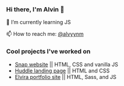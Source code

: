 ### Hi there, I'm Alvin 👋

🌱 I’m currently learning JS

📫 How to reach me: [@alvyynm](https://twitter.com/alvyynm)

### Cool projects I've worked on

- [Snap website](https://alvyynm.github.io/snap-website/) || HTML, CSS and vanilla JS
- [Huddle landing page](https://alvyynm.github.io/huddle-landing-page/) || HTML and CSS
- [Elvira portfolio site](https://whimsical-bunny-f4ba8c.netlify.app) || HTML, Sass, and JS

<!--
**alvyynm/alvyynm** is a ✨ _special_ ✨ repository because its `README.md` (this file) appears on your GitHub profile.

Here are some ideas to get you started:

- 🔭 I’m currently working on ...
- 🌱 I’m currently learning Frontend development
- 👯 I’m looking to collaborate on ...
- 🤔 I’m looking for help with ...
- 💬 Ask me about ...
- 📫 How to reach me: ...
- 😄 Pronouns: ...
- ⚡ Fun fact: ...
-->
